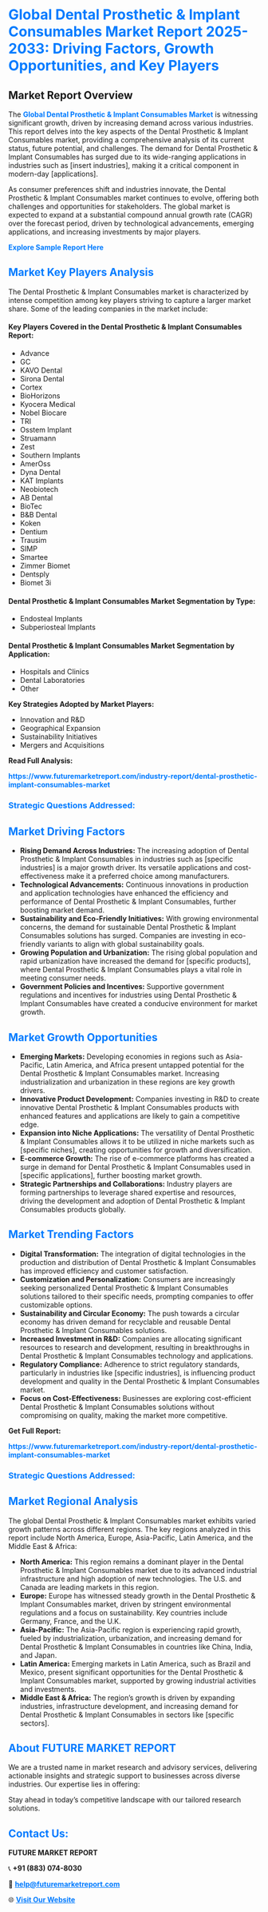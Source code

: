 <h1 style="color: #007BFF;">Global Dental Prosthetic & Implant Consumables Market Report 2025-2033: Driving Factors, Growth Opportunities, and Key Players</h1>

<section id="overview">
<h2>Market Report Overview</h2>
<p>The <a href="https://www.futuremarketreport.com/industry-report/dental-prosthetic-implant-consumables-market" style="color: #007BFF; text-decoration: none;"><strong>Global Dental Prosthetic & Implant Consumables Market</strong></a> is witnessing significant growth, driven by increasing demand across various industries. This report delves into the key aspects of the Dental Prosthetic & Implant Consumables market, providing a comprehensive analysis of its current status, future potential, and challenges. The demand for Dental Prosthetic & Implant Consumables has surged due to its wide-ranging applications in industries such as [insert industries], making it a critical component in modern-day [applications].</p>
<p>As consumer preferences shift and industries innovate, the Dental Prosthetic & Implant Consumables market continues to evolve, offering both challenges and opportunities for stakeholders. The global market is expected to expand at a substantial compound annual growth rate (CAGR) over the forecast period, driven by technological advancements, emerging applications, and increasing investments by major players.</p>
</section>

<section id="overview">
<p><a href="https://www.futuremarketreport.com/request-sample/reportId=62708" style="color: #007BFF; text-decoration: none;"><strong>Explore Sample Report Here</strong></a></p>
</section>

<section id="key-players">
<h2 style="color: #007BFF;">Market Key Players Analysis</h2>
<p>The Dental Prosthetic & Implant Consumables market is characterized by intense competition among key players striving to capture a larger market share. Some of the leading companies in the market include:</p>
<h4>Key Players Covered in the Dental Prosthetic & Implant Consumables Report:</h4>
<ul><li>Advance</li><li>GC</li><li>KAVO Dental</li><li>Sirona Dental</li><li>Cortex</li><li>BioHorizons</li><li>Kyocera Medical</li><li>Nobel Biocare</li><li>TRI</li><li>Osstem Implant</li><li>Struamann</li><li>Zest</li><li>Southern Implants</li><li>AmerOss</li><li>Dyna Dental</li><li>KAT Implants</li><li>Neobiotech</li><li>AB Dental</li><li>BioTec</li><li>B&amp;B Dental</li><li>Koken</li><li>Dentium</li><li>Trausim</li><li>SIMP</li><li>Smartee</li><li>Zimmer Biomet</li><li>Dentsply</li><li>Biomet 3i</li></ul>
<h4>Dental Prosthetic & Implant Consumables Market Segmentation by Type:</h4>
<ul><li>Endosteal Implants</li><li>Subperiosteal Implants</li></ul>

<h4>Dental Prosthetic & Implant Consumables Market Segmentation by Application:</h4>
<ul><li>Hospitals and Clinics</li><li>Dental Laboratories</li><li>Other</li></ul>
<p><strong>Key Strategies Adopted by Market Players:</strong></p>
<ul>
<li>Innovation and R&D</li>
<li>Geographical Expansion</li>
<li>Sustainability Initiatives</li>
<li>Mergers and Acquisitions</li>
</ul>
</section>

<section>
<p><strong>Read Full Analysis: </strong></p><a href="https://www.futuremarketreport.com/industry-report/dental-prosthetic-implant-consumables-market" style="color: #007BFF; text-decoration: none;"><strong>https://www.futuremarketreport.com/industry-report/dental-prosthetic-implant-consumables-market</strong></a>
<h3 style="color: #007BFF;">Strategic Questions Addressed:</h3>
</section>

<section id="driving-factors">
<h2 style="color: #007BFF;">Market Driving Factors</h2>
<ul>
<li><strong>Rising Demand Across Industries:</strong> The increasing adoption of Dental Prosthetic & Implant Consumables in industries such as [specific industries] is a major growth driver. Its versatile applications and cost-effectiveness make it a preferred choice among manufacturers.</li>
<li><strong>Technological Advancements:</strong> Continuous innovations in production and application technologies have enhanced the efficiency and performance of Dental Prosthetic & Implant Consumables, further boosting market demand.</li>
<li><strong>Sustainability and Eco-Friendly Initiatives:</strong> With growing environmental concerns, the demand for sustainable Dental Prosthetic & Implant Consumables solutions has surged. Companies are investing in eco-friendly variants to align with global sustainability goals.</li>
<li><strong>Growing Population and Urbanization:</strong> The rising global population and rapid urbanization have increased the demand for [specific products], where Dental Prosthetic & Implant Consumables plays a vital role in meeting consumer needs.</li>
<li><strong>Government Policies and Incentives:</strong> Supportive government regulations and incentives for industries using Dental Prosthetic & Implant Consumables have created a conducive environment for market growth.</li>
</ul>
</section>

<section id="growth-opportunities">
<h2 style="color: #007BFF;">Market Growth Opportunities</h2>
<ul>
<li><strong>Emerging Markets:</strong> Developing economies in regions such as Asia-Pacific, Latin America, and Africa present untapped potential for the Dental Prosthetic & Implant Consumables market. Increasing industrialization and urbanization in these regions are key growth drivers.</li>
<li><strong>Innovative Product Development:</strong> Companies investing in R&D to create innovative Dental Prosthetic & Implant Consumables products with enhanced features and applications are likely to gain a competitive edge.</li>
<li><strong>Expansion into Niche Applications:</strong> The versatility of Dental Prosthetic & Implant Consumables allows it to be utilized in niche markets such as [specific niches], creating opportunities for growth and diversification.</li>
<li><strong>E-commerce Growth:</strong> The rise of e-commerce platforms has created a surge in demand for Dental Prosthetic & Implant Consumables used in [specific applications], further boosting market growth.</li>
<li><strong>Strategic Partnerships and Collaborations:</strong> Industry players are forming partnerships to leverage shared expertise and resources, driving the development and adoption of Dental Prosthetic & Implant Consumables products globally.</li>
</ul>
</section>

<section id="trending-factors">
<h2 style="color: #007BFF;">Market Trending Factors</h2>
<ul>
<li><strong>Digital Transformation:</strong> The integration of digital technologies in the production and distribution of Dental Prosthetic & Implant Consumables has improved efficiency and customer satisfaction.</li>
<li><strong>Customization and Personalization:</strong> Consumers are increasingly seeking personalized Dental Prosthetic & Implant Consumables solutions tailored to their specific needs, prompting companies to offer customizable options.</li>
<li><strong>Sustainability and Circular Economy:</strong> The push towards a circular economy has driven demand for recyclable and reusable Dental Prosthetic & Implant Consumables solutions.</li>
<li><strong>Increased Investment in R&D:</strong> Companies are allocating significant resources to research and development, resulting in breakthroughs in Dental Prosthetic & Implant Consumables technology and applications.</li>
<li><strong>Regulatory Compliance:</strong> Adherence to strict regulatory standards, particularly in industries like [specific industries], is influencing product development and quality in the Dental Prosthetic & Implant Consumables market.</li>
<li><strong>Focus on Cost-Effectiveness:</strong> Businesses are exploring cost-efficient Dental Prosthetic & Implant Consumables solutions without compromising on quality, making the market more competitive.</li>
</ul>
</section>

<section>
<p><strong>Get Full Report: </strong></p><a href="https://www.futuremarketreport.com/industry-report/dental-prosthetic-implant-consumables-market" style="color: #007BFF; text-decoration: none;"><strong>https://www.futuremarketreport.com/industry-report/dental-prosthetic-implant-consumables-market</strong></a>
<h3 style="color: #007BFF;">Strategic Questions Addressed:</h3>
</section>


<section id="regional-analysis">
<h2 style="color: #007BFF;">Market Regional Analysis</h2>
<p>The global Dental Prosthetic & Implant Consumables market exhibits varied growth patterns across different regions. The key regions analyzed in this report include North America, Europe, Asia-Pacific, Latin America, and the Middle East & Africa:</p>
<ul>
<li><strong>North America:</strong> This region remains a dominant player in the Dental Prosthetic & Implant Consumables market due to its advanced industrial infrastructure and high adoption of new technologies. The U.S. and Canada are leading markets in this region.</li>
<li><strong>Europe:</strong> Europe has witnessed steady growth in the Dental Prosthetic & Implant Consumables market, driven by stringent environmental regulations and a focus on sustainability. Key countries include Germany, France, and the U.K.</li>
<li><strong>Asia-Pacific:</strong> The Asia-Pacific region is experiencing rapid growth, fueled by industrialization, urbanization, and increasing demand for Dental Prosthetic & Implant Consumables in countries like China, India, and Japan.</li>
<li><strong>Latin America:</strong> Emerging markets in Latin America, such as Brazil and Mexico, present significant opportunities for the Dental Prosthetic & Implant Consumables market, supported by growing industrial activities and investments.</li>
<li><strong>Middle East & Africa:</strong> The region’s growth is driven by expanding industries, infrastructure development, and increasing demand for Dental Prosthetic & Implant Consumables in sectors like [specific sectors].</li>
</ul>
</section>

<footer>
<h2 style="color: #007BFF;">About FUTURE MARKET REPORT</h2>
<p>We are a trusted name in market research and advisory services, delivering actionable insights and strategic support to businesses across diverse industries. Our expertise lies in offering:</p>

<p>Stay ahead in today’s competitive landscape with our tailored research solutions.</p>

<h2 style="color: #007BFF;">Contact Us:</h2>
<p><strong>FUTURE MARKET REPORT</strong></p>
<p>📞 <strong>+91 (883) 074-8030</strong></p>
<p>📧 <strong><a href="mailto:help@futuremarketreport.com" style="color: #007BFF;">help@futuremarketreport.com</a></strong></p>
<p>🌐 <strong><a href="https://www.futuremarketreport.com/" style="color: #007BFF;">Visit Our Website</a></strong></p>
</footer>